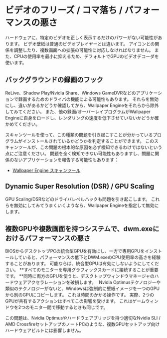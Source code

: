 # ビデオのフリーズ / コマ落ち / パフォーマンスの悪さ

ハードウェアに、特定のビデオを正しく表示するだけのパワーがない可能性があります。 ビデオ壁紙は普通のビデオプレイヤーとは違います。 アイコンとの関係を調整したり、複数画面への拡張の可能性に対応しなければなりません。 また、CPUの使用率を最小に抑えるため、デフォルトでGPUのビデオデコーダを使います。

## バックグラウンドの録画のフック
ReLive、Shadow Play/Nvidia Share、Windows GameDVRなどのアプリケーションで録画するためのドライバの機能による可能性もあります。 それらを無効にし、違いがあるかどうか確認してから、Wallpaper Engineをそれらから除外してみてください。 また、他の録画/オーバーレイプログラムがWallpaper Engineに自身をロードし、レンダリングの速度を低下させていないかどうか確かめてください。

スキャンツールを使って、この種類の問題を引き起こすことが分かっているプログラムがインストールされているかどうかを判定することができます。 このスキャンツールが、この問題の根本的な原因を必ず検知できるわけではないという点にご注意ください。 問題を全く検知できない可能性もありますし、問題に関係のないアプリケーションを報告する可能性もあります：

* [Wallpaper Engine スキャンツール](/debug/scantool_support.html)

## Dynamic Super Resolution (DSR) / GPU Scaling
GPU Scaling/DSRなどのドライバレベルハックも問題を引き起こします。 これらを無効にしてみてうまくいくようなら、Wallpaper Engineを指定して無効にします。

## 複数GPUや複数画面を持つシステムで、dwm.exeにおけるパフォーマンスの悪さ
BIOSからデスクトップPCの統合型GPUを有効にし、一方で専用GPUをインストールしていると、パフォーマンスの低下とDWM.exeのCPU使用率の高さを経験することがあります。 可能ならば、統合型GPUは有効にしないようにしてください。 **すべてのモニターを専用グラフィックスカードに接続することが重要です。 **同時に両方のGPUを使うと、デスクトップウィンドウマネージャのハードウェアアクセラレーションを破損します。   Nvidia Optimusテクノロジーや類似のテクノロジーがないと、Windowsは強制的に壁紙イメージを一つのGPUから別のGPUにコピーします。 これは時間のかかる操作です。 実際、2つのGPUが共有するアクションはすべてこの影響を受けます。 これはゲームウィンドウを2つのモニター間で移動するときも同じです。

この問題は、Nvidia Optimusやハードウェアブリッジを持つ適切なNvidia SLI / AMD CrossfireセットアップのノートPCのような、複数GPUセットアップ向けハードウェアビルトには影響しません。
